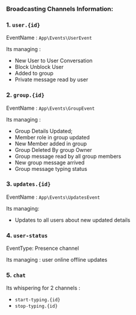 ### Broadcasting Channels Information:


### 1. `user.{id}`  

EventName : `App\Events\UserEvent`

Its managing :

- New User to User Conversation 
- Block Unblock User
- Added to group
- Private message read by user

### 2. `group.{id}`

EventName : `App\Events\GroupEvent`

Its managing :

- Group Details Updated;
- Member role in group updated
- New Member added in group
- Group Deleted By group Owner
- Group message read by all group members
- New group message arrived
- Group message typing status

### 3. `updates.{id}`

EventName : `App\Events\UpdatesEvent`

Its managing: 

- Updates to all users about new updated details

### 4. `user-status`

EventType: Presence channel

Its managing : user online offline updates

### 5. `chat`

Its whispering for 2 channels :
- `start-typing.{id}`
- `stop-typing.{id}`


